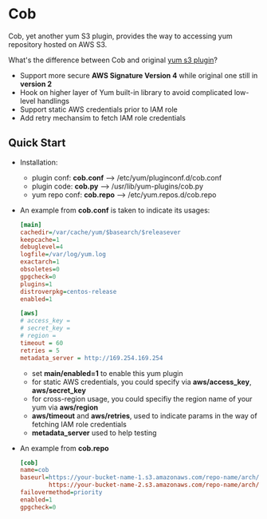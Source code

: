 # Cob

Cob, yet another yum S3 plugin, provides the way to accessing yum repository hosted on AWS S3. 

What's the difference between Cob and original [yum s3 plugin](https://github.com/henrysher/yum-s3-iam)?

* Support more secure **AWS Signature Version 4** while original one still in __version 2__
* Hook on higher layer of Yum built-in library to avoid complicated low-level handlings
* Support static AWS credentials prior to IAM role
* Add retry mechansim to fetch IAM role credentials

## Quick Start

* Installation:
  * plugin conf: **cob.conf** --> /etc/yum/pluginconf.d/cob.conf
  * plugin code: **cob.py**   --> /usr/lib/yum-plugins/cob.py
  * yum repo conf: **cob.repo** --> /etc/yum.repos.d/cob.repo

* An example from **cob.conf** is taken to indicate its usages:

  ```ini
  [main]
  cachedir=/var/cache/yum/$basearch/$releasever
  keepcache=1
  debuglevel=4
  logfile=/var/log/yum.log
  exactarch=1
  obsoletes=0
  gpgcheck=0
  plugins=1
  distroverpkg=centos-release
  enabled=1

  [aws]
  # access_key = 
  # secret_key =
  # region =
  timeout = 60
  retries = 5
  metadata_server = http://169.254.169.254
  ```
  * set **main/enabled=1** to enable this yum plugin
  * for static AWS credentials, you could specify via **aws/access_key**, **aws/secret_key**
  * for cross-region usage, you could specifiy the region name of your yum via **aws/region**
  * **aws/timeout** and **aws/retries**, used to indicate params in the way of fetching IAM role credentials
  * **metadata_server** used to help testing

* An example from **cob.repo**
  ```ini
  [cob]
  name=cob
  baseurl=https://your-bucket-name-1.s3.amazonaws.com/repo-name/arch/
          https://your-bucket-name-2.s3.amazonaws.com/repo-name/arch/
  failovermethod=priority
  enabled=1
  gpgcheck=0
  ```
